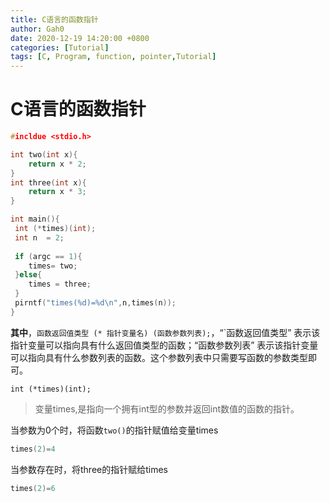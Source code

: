 ```yaml
---
title: C语言的函数指针
author: Gah0
date: 2020-12-19 14:20:00 +0800
categories: [Tutorial]
tags: [C, Program, function, pointer,Tutorial]
---
```


# C语言的函数指针



```c
#incldue <stdio.h>

int two(int x){ 
    return x * 2;
}
int three(int x){ 
    return x * 3;
}

int main(){
 int (*times)(int);
 int n  = 2;
 
 if (argc == 1){
 	times= two;
 }else{
 	times = three;
 }
 pirntf("times(%d)=%d\n",n,times(n));
}
```

**其中**，`函数返回值类型 (* 指针变量名) (函数参数列表);`，“`函数返回值类型” 表示该指针变量可以指向具有什么返回值类型的函数；“函数参数列表” 表示该指针变量可以指向具有什么参数列表的函数。这个参数列表中只需要写函数的参数类型即可。

```
int (*times)(int);
```

> 变量times,是指向一个拥有int型的参数并返回int数值的函数的指针。

当参数为0个时，将函数`two()`的指针赋值给变量times

```c
times(2)=4
```

当参数存在时，将three的指针赋给times

```c
times(2)=6
```

